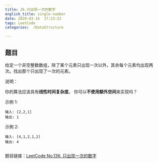 ```yaml
---
title: 26.只出现一次的数字
english_title: single-number
date: 2020-03-16  17:23:22
tags: LeetCode
categories:  /DataStructure

---
```


## 题目

给定一个非空整数数组，除了某个元素只出现一次以外，其余每个元素均出现两次。找出那个只出现了一次的元素。

说明：

你的算法应该具有**线性时间复杂度**。 你可以**不使用额外空间**来实现吗？

示例 1:

```
输入: [2,2,1]
输出: 1
```

示例 2:

```
输入: [4,1,2,1,2]
输出: 4
```

```java

```



题目链接：[LeetCode No.136. 只出现一次的数字](https://leetcode-cn.com/problems/single-number/)


